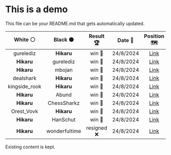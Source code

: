 # This is a demo

This file can be your README.md that gets automatically updated.

<!--START_SECTION:chessStats-->
<!-- Automatically generated with https://github.com/Balastrong/chess-stats-action -->

| White ⚪ | Black ⚫ | Result 🏆 | Date 📅 | Position 🗺️ |
|:---:|:---:|:---:|:---:|:---:|
| gurelediz | **Hikaru** | win 🥇 | 24/8/2024 | <a href="http://www.ee.unb.ca/cgi-bin/tervo/fen.pl?select=6k1/1p3p2/6nR/p1p5/P1PpP1q1/2nP4/2PQ1K2/8 w - -">Link</a> |
| **Hikaru** | gurelediz | win 🥇 | 24/8/2024 | <a href="http://www.ee.unb.ca/cgi-bin/tervo/fen.pl?select=3r2k1/p5p1/1p3q1p/3n3P/3pQ2N/3B1R1K/PP6/8 b - -">Link</a> |
| **Hikaru** | mbojan | win 🥇 | 24/8/2024 | <a href="http://www.ee.unb.ca/cgi-bin/tervo/fen.pl?select=5Rkr/2q1np2/2b1p2p/7P/2P5/pPQ3N1/P1B3P1/1K2R3 b - -">Link</a> |
| dealshark | **Hikaru** | win 🥇 | 24/8/2024 | <a href="http://www.ee.unb.ca/cgi-bin/tervo/fen.pl?select=8/pp4R1/1kp5/4p2p/4r2P/7K/PPP2r2/8 w - -">Link</a> |
| kingside_rook | **Hikaru** | win 🥇 | 24/8/2024 | <a href="http://www.ee.unb.ca/cgi-bin/tervo/fen.pl?select=8/R7/p4p2/1p3k2/2r4p/2P2K1P/8/8 b - -">Link</a> |
| **Hikaru** | Abund | win 🥇 | 24/8/2024 | <a href="http://www.ee.unb.ca/cgi-bin/tervo/fen.pl?select=1r4k1/6RR/7P/5p2/p5p1/4B1b1/r4P2/6K1 b - -">Link</a> |
| **Hikaru** | ChessSharkz | win 🥇 | 24/8/2024 | <a href="http://www.ee.unb.ca/cgi-bin/tervo/fen.pl?select=4k3/6n1/p1b1p2P/2B5/2P5/1P6/P4R1K/8 b - -">Link</a> |
| Orest_Vovk | **Hikaru** | win 🥇 | 24/8/2024 | <a href="http://www.ee.unb.ca/cgi-bin/tervo/fen.pl?select=8/5R2/8/7p/P5r1/6k1/PK4p1/8 w - -">Link</a> |
| **Hikaru** | HanSchut | win 🥇 | 24/8/2024 | <a href="http://www.ee.unb.ca/cgi-bin/tervo/fen.pl?select=2k5/p6p/2b5/2P5/3P2q1/8/P4QpP/4R1K1 b - -">Link</a> |
| **Hikaru** | wonderfultime | resigned ❌ | 24/8/2024 | <a href="http://www.ee.unb.ca/cgi-bin/tervo/fen.pl?select=8/2P2k2/Q3p2p/2b3p1/P3P3/1P3K2/5q1P/8 w - -">Link</a> |

<!--END_SECTION:chessStats-->

Existing content is kept.
